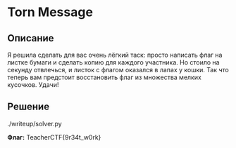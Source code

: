 # Torn Message

## Описание

Я решила сделать для вас очень лёгкий таск: просто написать флаг на листке бумаги и сделать копию для каждого участника. Но стоило на секунду отвлечься, и листок с флагом оказался в лапах у кошки. Так что теперь вам предстоит восстановить флаг из множества мелких кусочков. Удачи!

## Решение

./writeup/solver.py

**Флаг:** TeacherCTF{9r34t_w0rk}
